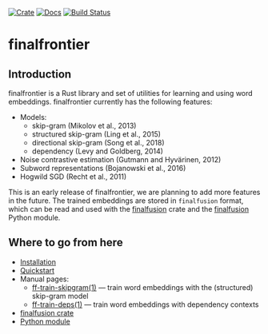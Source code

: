 [![Crate](https://img.shields.io/crates/v/finalfrontier.svg)](https://crates.io/crates/finalfrontier)
[![Docs](https://docs.rs/finalfrontier/badge.svg)](https://docs.rs/finalfrontier/)
[![Build Status](https://travis-ci.org/finalfusion/finalfrontier.svg?branch=master)](https://travis-ci.org/finalfusion/finalfrontier)

# finalfrontier

## Introduction

finalfrontier is a Rust library and set of utilities for learning and using
word embeddings. finalfrontier currently has the following features:

  * Models:
    - skip-gram (Mikolov et al., 2013)
    - structured skip-gram (Ling et al., 2015)
    - directional skip-gram (Song et al., 2018)
    - dependency (Levy and Goldberg, 2014)
  * Noise contrastive estimation (Gutmann and Hyvärinen, 2012)
  * Subword representations (Bojanowski et al., 2016)
  * Hogwild SGD (Recht et al., 2011)

This is an early release of finalfrontier, we are planning to add more
features in the future. The trained embeddings are stored in `finalfusion`
format, which can be read and used with the
[finalfusion](https://github.com/finalfusion/finalfusion-rust) crate and the
[finalfusion](https://github.com/finalfusion/finalfusion-python) Python
module.

## Where to go from here

  * [Installation](docs/INSTALL.md)
  * [Quickstart](docs/QUICKSTART.md)
  * Manual pages:
    - [ff-train-skipgram(1)](man/ff-train-skipgram.1.md) — train word
      embeddings with the (structured) skip-gram model
    - [ff-train-deps(1)](man/ff-train-skipgram.1.md) — train word embeddings with dependency contexts
  * [finalfusion crate](https://github.com/finalfusion/finalfusion-rust)
  * [Python module](https://github.com/finalfusion/finalfusion-python)
